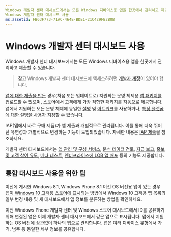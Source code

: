 ```yaml
---
Windows 개발자 센터 대시보드에서는 모든 Windows 디바이스용 앱을 한곳에서 관리하고 제출할 수 있습니다.
Windows 개발자 센터 대시보드 사용
ms.assetid: FB63F773-71AC-464E-BDE1-21C429FB2B0B
---
```


# Windows 개발자 센터 대시보드 사용


Windows 개발자 센터 대시보드에서는 모든 Windows 디바이스용 앱을 한곳에서 관리하고 제출할 수 있습니다.

> **참고** Windows 개발자 센터 대시보드에 액세스하려면 [개발자 계정](http://go.microsoft.com/fwlink/p/?LinkId=615100)이 있어야 합니다.

[앱에 대한 제출을 만든](app-submissions.md) 경우(처음 또는 업데이트로) 지원되는 운영 체제용 [앱 패키지를 업로드](upload-app-packages.md)할 수 있으며, 스토어에서 고객에게 가장 적합한 패키지를 자동으로 제공합니다. 앱에서 지원하는 모든 운영 체제에 동일한 [설명](create-app-descriptions.md) 및 [아트워크](app-screenshots-and-images.md)를 사용하거나, [특정 플랫폼에 대한 설명을 사용자 지정](create-platform-specific-descriptions.md)할 수 있습니다.

IAP(앱에서 바로 구매 제품)가 앱 제출과 개별적으로 관리됩니다. 이를 통해 더욱 뛰어난 유연성과 개별적으로 변경하는 기능이 도입되었습니다. 자세한 내용은 [IAP 제출](iap-submissions.md)을 참조하세요.

개발자 센터 대시보드에서는 [앱 관리 및 구성 서비스](app-management-and-services.md), [분석 데이터 검토](analytics.md), [지급 보고](payout-summary.md), [홍보 및 고객 참여 유도](app-promotion-and-customer-engagement.md), [베타 테스트](beta-testing-and-targeted-distribution.md), [엔터프라이즈에 LOB 앱 배포](distribute-lob-apps-to-enterprises.md) 등의 기능도 제공합니다.

## 통합 대시보드 사용을 위한 팁

이전에 게시한 Windows 8.1, Windows Phone 8.1 이전 OS 버전용 앱이 있는 경우 [앱이 Windows 10 고객용 스토어에 표시되는 방법](how-your-app-appears-in-the-store-for-windows-10-customers.md)에서 Windows 10 고객용 앱 목록의 일부 변경 내용 및 새 대시보드에서 앱 정보를 분류하는 방법을 확인하세요.

이전 Windows Phone 개발자 센터 및 Windows 스토어 대시보드에서 ID를 공유하기 위해 연결된 앱은 이제 개발자 센터 대시보드에서 같은 앱으로 표시됩니다. 앱에서 지원하는 OS 버전에 상관없이 하나의 앱으로 관리합니다. 앱은 여러 디바이스 유형에서 가격, 범주 등 동일한 세부 정보를 공유합니다.

 

 






<!--HONumber=Mar16_HO1-->



